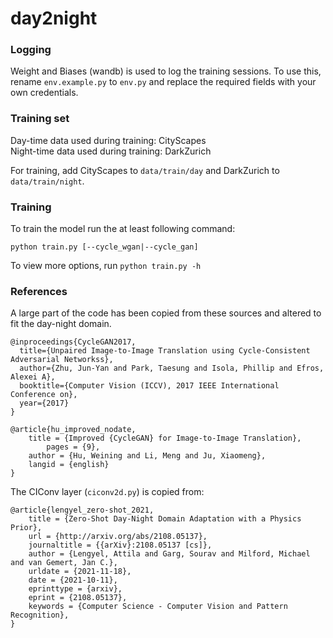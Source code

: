 # day2night

### Logging

Weight and Biases (wandb) is used to log the training sessions. To use this, rename `env.example.py` to `env.py` and
replace the required fields with your own credentials.

### Training set

Day-time data used during training: CityScapes <br>
Night-time data used during training: DarkZurich

For training, add CityScapes to `data/train/day` and DarkZurich to `data/train/night`.

### Training

To train the model run the at least following command:

`python train.py [--cycle_wgan|--cycle_gan]`

To view more options, run `python train.py -h`

### References

A large part of the code has been copied from these sources and altered to fit the day-night domain.

```
@inproceedings{CycleGAN2017,
  title={Unpaired Image-to-Image Translation using Cycle-Consistent Adversarial Networkss},
  author={Zhu, Jun-Yan and Park, Taesung and Isola, Phillip and Efros, Alexei A},
  booktitle={Computer Vision (ICCV), 2017 IEEE International Conference on},
  year={2017}
}
```

```
@article{hu_improved_nodate,
	title = {Improved {CycleGAN} for Image-to-Image Translation},
		pages = {9},
	author = {Hu, Weining and Li, Meng and Ju, Xiaomeng},
	langid = {english}
}
```

The CIConv layer (`ciconv2d.py`) is copied from:
```
@article{lengyel_zero-shot_2021,
	title = {Zero-Shot Day-Night Domain Adaptation with a Physics Prior},
	url = {http://arxiv.org/abs/2108.05137},
	journaltitle = {{arXiv}:2108.05137 [cs]},
	author = {Lengyel, Attila and Garg, Sourav and Milford, Michael and van Gemert, Jan C.},
	urldate = {2021-11-18},
	date = {2021-10-11},
	eprinttype = {arxiv},
	eprint = {2108.05137},
	keywords = {Computer Science - Computer Vision and Pattern Recognition},
}
```